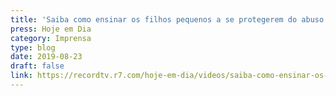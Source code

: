```yaml
---
title: 'Saiba como ensinar os filhos pequenos a se protegerem do abuso sexual'
press: Hoje em Dia
category: Imprensa
type: blog
date: 2019-08-23
draft: false
link: https://recordtv.r7.com/hoje-em-dia/videos/saiba-como-ensinar-os-filhos-pequenos-a-se-protegerem-do-abuso-sexual-14102018
---
```

